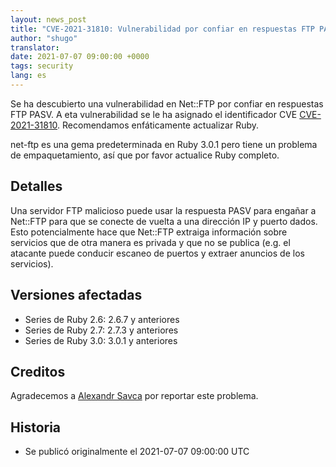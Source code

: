 ```yaml
---
layout: news_post
title: "CVE-2021-31810: Vulnerabilidad por confiar en respuestas FTP PASV en Net::FTP"
author: "shugo"
translator:
date: 2021-07-07 09:00:00 +0000
tags: security
lang: es
---
```


Se ha descubierto una vulnerabilidad en Net::FTP por confiar en respuestas
FTP PASV.
A eta vulnerabilidad se le ha asignado el identificador CVE
[CVE-2021-31810](https://www.cve.org/CVERecord?id=CVE-2021-31810).
Recomendamos enfáticamente actualizar Ruby.

net-ftp es una gema predeterminada en Ruby 3.0.1 pero tiene un
problema de empaquetamiento, así que por favor actualice Ruby completo.

## Detalles

Una servidor FTP malicioso puede usar la respuesta PASV para engañar
a Net::FTP para que se conecte de vuelta a una dirección IP y puerto dados.
Esto potencialmente hace que Net::FTP extraiga información sobre servicios
que de otra manera es privada y que no se publica (e.g. el atacante puede
conducir escaneo de puertos y extraer anuncios de los servicios).

## Versiones afectadas

* Series de Ruby 2.6: 2.6.7 y anteriores
* Series de Ruby 2.7: 2.7.3 y anteriores
* Series de Ruby 3.0: 3.0.1 y anteriores

## Creditos

Agradecemos a [Alexandr Savca](https://hackerone.com/sighook) por
reportar este problema.

## Historia

* Se publicó originalmente el 2021-07-07 09:00:00 UTC
